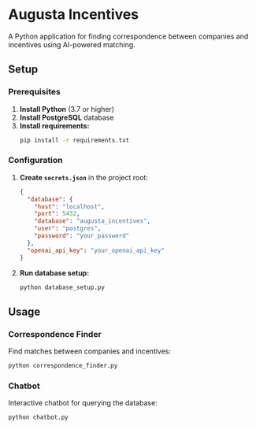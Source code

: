 # Augusta Incentives

A Python application for finding correspondence between companies and incentives using AI-powered matching.

## Setup

### Prerequisites
1. **Install Python** (3.7 or higher)
2. **Install PostgreSQL** database
3. **Install requirements:**
   ```bash
   pip install -r requirements.txt
   ```

### Configuration
1. **Create `secrets.json`** in the project root:
   ```json
   {
     "database": {
       "host": "localhost",
       "port": 5432,
       "database": "augusta_incentives",
       "user": "postgres",
       "password": "your_password"
     },
     "openai_api_key": "your_openai_api_key"
   }
   ```

2. **Run database setup:**
   ```bash
   python database_setup.py
   ```

## Usage

### Correspondence Finder
Find matches between companies and incentives:
```bash
python correspondence_finder.py
```

### Chatbot
Interactive chatbot for querying the database:
```bash
python chatbot.py
```
